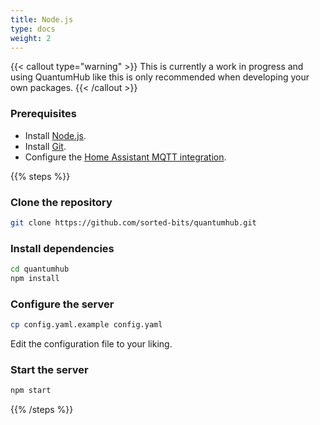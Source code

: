 ```yaml
---
title: Node.js
type: docs
weight: 2
---
```


{{< callout type="warning" >}}
  This is currently a work in progress and using QuantumHub like this is only recommended when developing your own packages.
{{< /callout >}}

### Prerequisites

- Install [Node.js](https://nodejs.org/en/download/).
- Install [Git](https://git-scm.com/downloads).
- Configure the [Home Assistant MQTT integration](https://www.home-assistant.io/integrations/mqtt/).

{{% steps %}}

### Clone the repository

```bash
git clone https://github.com/sorted-bits/quantumhub.git
```

### Install dependencies

```bash
cd quantumhub
npm install
```

### Configure the server

```bash
cp config.yaml.example config.yaml
```

Edit the configuration file to your liking.

### Start the server

```bash
npm start
```

{{% /steps %}}

